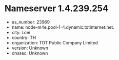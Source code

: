 # Nameserver 1.4.239.254

* as_number: 23969
* name: node-m4e.pool-1-4.dynamic.totinternet.net.
* city: Loei
* country: TH
* organization: TOT Public Company Limited
* version: Unknown
* dnssec: Unknown
